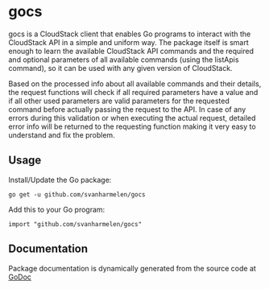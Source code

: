 # gocs

gocs is a CloudStack client that enables Go programs to interact with the CloudStack API in a simple and uniform way.
The package itself is smart enough to learn the available CloudStack API commands and the required and optional
parameters of all available commands (using the listApis command), so it can be used with any given version of
CloudStack.

Based on the processed info about all available commands and their details, the request functions will check
if all required parameters have a value and if all other used parameters are valid parameters for the requested
command before actually passing the request to the API. In case of any errors during this validation or when
executing the actual request, detailed error info will be returned to the requesting function making it very
easy to understand and fix the problem.


## Usage

Install/Update the Go package:
```
go get -u github.com/svanharmelen/gocs
```

Add this to your Go program:
```
import "github.com/svanharmelen/gocs"
```


## Documentation

Package documentation is dynamically generated from the source code at [GoDoc](http://godoc.org/github.com/svanharmelen/gocs)
